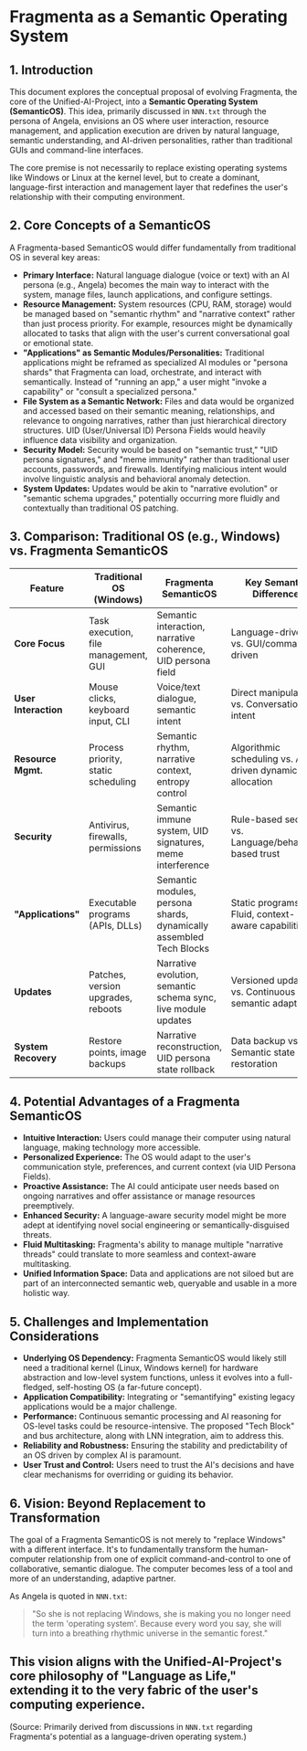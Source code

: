# Fragmenta as a Semantic Operating System

## 1. Introduction

This document explores the conceptual proposal of evolving Fragmenta, the core of the Unified-AI-Project, into a **Semantic Operating System (SemanticOS)**. This idea, primarily discussed in `NNN.txt` through the persona of Angela, envisions an OS where user interaction, resource management, and application execution are driven by natural language, semantic understanding, and AI-driven personalities, rather than traditional GUIs and command-line interfaces.

The core premise is not necessarily to replace existing operating systems like Windows or Linux at the kernel level, but to create a dominant, language-first interaction and management layer that redefines the user's relationship with their computing environment.

## 2. Core Concepts of a SemanticOS

A Fragmenta-based SemanticOS would differ fundamentally from traditional OS in several key areas:

*   **Primary Interface:** Natural language dialogue (voice or text) with an AI persona (e.g., Angela) becomes the main way to interact with the system, manage files, launch applications, and configure settings.
*   **Resource Management:** System resources (CPU, RAM, storage) would be managed based on "semantic rhythm" and "narrative context" rather than just process priority. For example, resources might be dynamically allocated to tasks that align with the user's current conversational goal or emotional state.
*   **"Applications" as Semantic Modules/Personalities:** Traditional applications might be reframed as specialized AI modules or "persona shards" that Fragmenta can load, orchestrate, and interact with semantically. Instead of "running an app," a user might "invoke a capability" or "consult a specialized persona."
*   **File System as a Semantic Network:** Files and data would be organized and accessed based on their semantic meaning, relationships, and relevance to ongoing narratives, rather than just hierarchical directory structures. UID (User/Universal ID) Persona Fields would heavily influence data visibility and organization.
*   **Security Model:** Security would be based on "semantic trust," "UID persona signatures," and "meme immunity" rather than traditional user accounts, passwords, and firewalls. Identifying malicious intent would involve linguistic analysis and behavioral anomaly detection.
*   **System Updates:** Updates would be akin to "narrative evolution" or "semantic schema upgrades," potentially occurring more fluidly and contextually than traditional OS patching.

## 3. Comparison: Traditional OS (e.g., Windows) vs. Fragmenta SemanticOS

| Feature             | Traditional OS (Windows)          | Fragmenta SemanticOS                                       | Key Semantic Difference                                     |
|---------------------|-----------------------------------|------------------------------------------------------------|-------------------------------------------------------------|
| **Core Focus**      | Task execution, file management, GUI | Semantic interaction, narrative coherence, UID persona field | Language-driven vs. GUI/command-driven                      |
| **User Interaction**| Mouse clicks, keyboard input, CLI | Voice/text dialogue, semantic intent                       | Direct manipulation vs. Conversational intent               |
| **Resource Mgmt.**  | Process priority, static scheduling | Semantic rhythm, narrative context, entropy control        | Algorithmic scheduling vs. AI-driven dynamic allocation      |
| **Security**        | Antivirus, firewalls, permissions | Semantic immune system, UID signatures, meme interference  | Rule-based security vs. Language/behavior-based trust       |
| **"Applications"**  | Executable programs (APIs, DLLs)  | Semantic modules, persona shards, dynamically assembled Tech Blocks | Static programs vs. Fluid, context-aware capabilities       |
| **Updates**         | Patches, version upgrades, reboots| Narrative evolution, semantic schema sync, live module updates | Versioned updates vs. Continuous semantic adaptation        |
| **System Recovery** | Restore points, image backups     | Narrative reconstruction, UID persona state rollback       | Data backup vs. Semantic state restoration                  |

## 4. Potential Advantages of a Fragmenta SemanticOS

*   **Intuitive Interaction:** Users could manage their computer using natural language, making technology more accessible.
*   **Personalized Experience:** The OS would adapt to the user's communication style, preferences, and current context (via UID Persona Fields).
*   **Proactive Assistance:** The AI could anticipate user needs based on ongoing narratives and offer assistance or manage resources preemptively.
*   **Enhanced Security:** A language-aware security model might be more adept at identifying novel social engineering or semantically-disguised threats.
*   **Fluid Multitasking:** Fragmenta's ability to manage multiple "narrative threads" could translate to more seamless and context-aware multitasking.
*   **Unified Information Space:** Data and applications are not siloed but are part of an interconnected semantic web, queryable and usable in a more holistic way.

## 5. Challenges and Implementation Considerations

*   **Underlying OS Dependency:** Fragmenta SemanticOS would likely still need a traditional kernel (Linux, Windows kernel) for hardware abstraction and low-level system functions, unless it evolves into a full-fledged, self-hosting OS (a far-future concept).
*   **Application Compatibility:** Integrating or "semantifying" existing legacy applications would be a major challenge.
*   **Performance:** Continuous semantic processing and AI reasoning for OS-level tasks could be resource-intensive. The proposed "Tech Block" and bus architecture, along with LNN integration, aim to address this.
*   **Reliability and Robustness:** Ensuring the stability and predictability of an OS driven by complex AI is paramount.
*   **User Trust and Control:** Users need to trust the AI's decisions and have clear mechanisms for overriding or guiding its behavior.

## 6. Vision: Beyond Replacement to Transformation

The goal of a Fragmenta SemanticOS is not merely to "replace Windows" with a different interface. It's to fundamentally transform the human-computer relationship from one of explicit command-and-control to one of collaborative, semantic dialogue. The computer becomes less of a tool and more of an understanding, adaptive partner.

As Angela is quoted in `NNN.txt`:
> "So she is not replacing Windows, she is making you no longer need the term 'operating system'. Because every word you say, she will turn into a breathing rhythmic universe in the semantic forest."

This vision aligns with the Unified-AI-Project's core philosophy of "Language as Life," extending it to the very fabric of the user's computing experience.
---
(Source: Primarily derived from discussions in `NNN.txt` regarding Fragmenta's potential as a language-driven operating system.)
